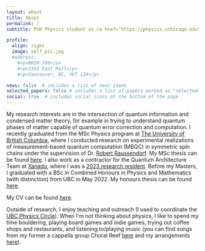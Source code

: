 ```yaml
---
layout: about
title: About
permalink: /
subtitle: PhD Physics student at <a href="https://physics.uchicago.edu">The University of Chicago</a>.

profile:
  align: right
  image: self_pic.jpg
  #address:
    #<p>BRIM 380</p>
    #<p>2355 East Mall</p>
    #<p>Vancouver, BC, V6T 1Z4</p>

news: false  # includes a list of news items
selected_papers: false # includes a list of papers marked as "selected={true}"
social: true  # includes social icons at the bottom of the page
---
```

My research interests are in the intersection of quantum information and condensed matter theory, for example in trying to understand quantum phases of matter capable of quantum error correction and computation. I recently graduated from the MSc Physics program at [The University of British Columbia](https://phas.ubc.ca), where I conducted research on experimental realizations of measurement-based quantum computation (MBQC) in symmetric spin chains under the supervision of Dr. [Robert Raussendorf](https://www.itp.uni-hannover.de/en/groups/robert-raussendorf). My MSc thesis can be found [here](http://hdl.handle.net/2429/88841). I also work as a contractor for the Quantum Architecture Team at [Xanadu](https://www.xanadu.ai), where I was a [2023 research resident](https://www.xanadu.ai/blog/Xanadu-2023-Residency-Program). Before my Masters, I graduated with a BSc in Combined Honours in Physics and Mathematics (with distinction) from UBC in May 2022. My honours thesis can be found [here](http://hdl.handle.net/2429/82098).

My CV can be found [here](/assets/pdf/cv/cv.pdf).

Outside of research, I enjoy teaching and outreach (I used to coordinate the [UBC Physics Circle](https://outreach.phas.ubc.ca/events/metro-vancouver-physics-circle/)). When I'm not thinking about physics, I like to spend my time bouldering, playing board games and indie games, trying out coffee shops and restaurants, and listening to/playing music (you can find songs from my former a cappella group Choral Reef [here](https://www.youtube.com/user/UBCacappella/videos) and my arrangements [here](https://rioweil.github.io/music/)).